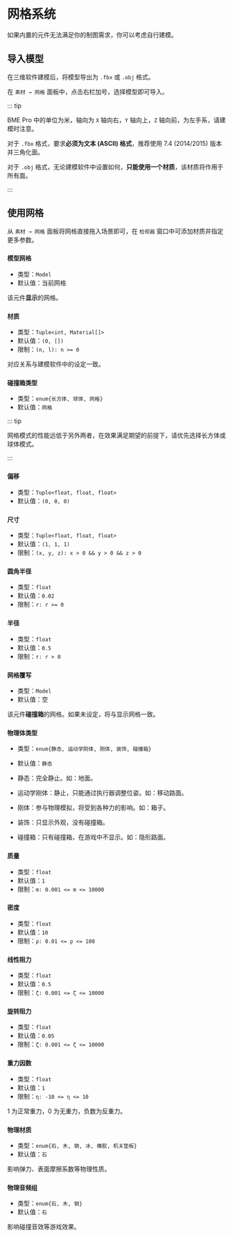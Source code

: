 # 网格系统

如果内置的元件无法满足你的制图需求，你可以考虑自行建模。

## 导入模型

在三维软件建模后，将模型导出为 `.fbx` 或 `.obj` 格式。

在 `素材 → 网格` 面板中，点击右栏加号，选择模型即可导入。

::: tip

BME Pro 中的单位为米，轴向为 `X` 轴向右，`Y` 轴向上，`Z` 轴向前，为左手系，请建模时注意。

对于 `.fbx` 格式，要求**必须为文本 (ASCII) 格式**，推荐使用 7.4 (2014/2015) 版本并三角化面。

对于 `.obj` 格式，无论建模软件中设置如何，**只能使用一个材质**，该材质将作用于所有面。

:::

## 使用网格

从 `素材 → 网格` 面板将网格直接拖入场景即可，在 `检视器` 窗口中可添加材质并指定更多参数。

### `模型网格`

- 类型：`Model`
- 默认值：当前网格

该元件**显示**的网格。

### `材质`

- 类型：`Tuple<int, Material[]>`
- 默认值：`(0, [])`
- 限制：`(n, l): n >= 0`

对应关系与建模软件中的设定一致。

### `碰撞箱类型`

- 类型：`enum{长方体, 球体, 网格}`
- 默认值：`网格`

::: tip

网格模式的性能远低于另外两者，在效果满足期望的前提下，请优先选择长方体或球体模式。

:::

### `偏移`

- 类型：`Tuple<float, float, float>`
- 默认值：`(0, 0, 0)`

### `尺寸` <badge text="碰撞箱类型 = 长方体"/>

- 类型：`Tuple<float, float, float>`
- 默认值：`(1, 1, 1)`
- 限制：`(x, y, z): x > 0 && y > 0 && z > 0`

### `圆角半径` <badge text="碰撞箱类型 = 长方体"/>

- 类型：`float`
- 默认值：`0.02`
- 限制：`r: r >= 0`

### `半径` <badge text="碰撞箱类型 = 球体"/>

- 类型：`float`
- 默认值：`0.5`
- 限制：`r: r > 0`

### `网格覆写` <badge text="碰撞箱类型 = 网格"/>

- 类型：`Model`
- 默认值：空

该元件**碰撞箱**的网格。如果未设定，将与显示网格一致。

### `物理体类型`

- 类型：`enum{静态, 运动学刚体, 刚体, 装饰, 碰撞箱}`
- 默认值：`静态`

- 静态：完全静止。如：地面。
- 运动学刚体：静止，只能通过执行器调整位姿。如：移动路面。
- 刚体：参与物理模拟，将受到各种力的影响。如：箱子。
- 装饰：只显示外观，没有碰撞箱。
- 碰撞箱：只有碰撞箱，在游戏中不显示。如：隐形路面。

### `质量` <badge text="物理体类型 = 刚体"/>

- 类型：`float`
- 默认值：`1`
- 限制：`m: 0.001 <= m <= 10000`

### `密度` <badge text="物理体类型 = 刚体"/>

- 类型：`float`
- 默认值：`10`
- 限制：`ρ: 0.01 <= ρ <= 100`

### `线性阻力` <badge text="物理体类型 = 刚体"/>

- 类型：`float`
- 默认值：`0.5`
- 限制：`ζ: 0.001 <= ζ <= 10000`

### `旋转阻力` <badge text="物理体类型 = 刚体"/>

- 类型：`float`
- 默认值：`0.05`
- 限制：`ζ: 0.001 <= ζ <= 10000`

### `重力因数` <badge text="物理体类型 = 刚体"/>

- 类型：`float`
- 默认值：`1`
- 限制：`η: -10 <= η <= 10`

1 为正常重力，0 为无重力，负数为反重力。

### `物理材质`

- 类型：`enum{石, 木, 钢, 冰, 橡胶, 机关垫板}`
- 默认值：`石`

影响弹力、表面摩擦系数等物理性质。

### `物理音频组`

- 类型：`enum{石, 木, 钢}`
- 默认值：`石`

影响碰撞音效等游戏效果。
